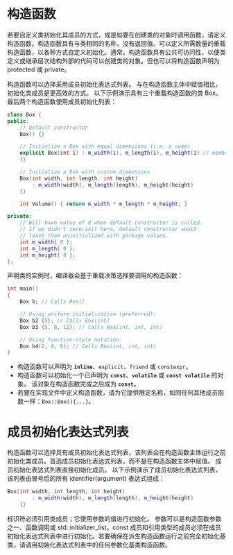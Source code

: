 # 构造函数

若要自定义类初始化其成员的方式，或是如要在创建类的对象时调用函数，请定义构造函数。构造函数具有与类相同的名称，没有返回值。可以定义所需数量的重载构造函数，以各种方式自定义初始化。通常，构造函数具有公共可访问性，以便类定义或继承层次结构外部的代码可以创建类的对象。但也可以将构造函数声明为 protected 或 private。

构造函数可以选择采用成员初始化表达式列表。 与在构造函数主体中赋值相比，初始化类成员是更高效的方式。 以下示例演示具有三个重载构造函数的类 Box。 最后两个构造函数使用成员初始化列表：

```cpp
class Box {
public:
    // Default constructor
    Box() {}

    // Initialize a Box with equal dimensions (i.e. a cube)
    explicit Box(int i) : m_width(i), m_length(i), m_height(i) // member init list
    {}

    // Initialize a Box with custom dimensions
    Box(int width, int length, int height)
        : m_width(width), m_length(length), m_height(height)
    {}

    int Volume() { return m_width * m_length * m_height; }

private:
    // Will have value of 0 when default constructor is called.
    // If we didn't zero-init here, default constructor would
    // leave them uninitialized with garbage values.
    int m_width{ 0 };
    int m_length{ 0 };
    int m_height{ 0 };
};
```

声明类的实例时，编译器会基于重载决策选择要调用的构造函数：

```cpp
int main()
{
    Box b; // Calls Box()

    // Using uniform initialization (preferred):
    Box b2 {5}; // Calls Box(int)
    Box b3 {5, 8, 12}; // Calls Box(int, int, int)

    // Using function-style notation:
    Box b4(2, 4, 6); // Calls Box(int, int, int)
}
```

- 构造函数可以声明为 **`inline`**、`explicit`、`friend` 或 `constexpr`。
- 构造函数可以初始化一个已声明为 **`const`**、**`volatile`** 或 **`const volatile`** 的对象。 该对象在构造函数完成之后成为 **`const`**。
- 若要在实现文件中定义构造函数，请为它提供限定名称，如同任何其他成员函数一样：`Box::Box(){...}`。

# 成员初始化表达式列表

构造函数可以选择具有成员初始化表达式列表，该列表会在构造函数主体运行之前初始化类成员。首选成员初始化表达式列表，而不是在构造函数主体中赋值。 成员初始化表达式列表直接初始化成员。 以下示例演示了成员初始化表达式列表，该列表由冒号后的所有 identifier(argument) 表达式组成：

```cpp
Box(int width, int length, int height)
        : m_width(width), m_length(length), m_height(height)
    {}
```

标识符必须引用类成员；它使用参数的值进行初始化。 参数可以是构造函数参数之一、函数调用或 std::initializer_list<T>。const 成员和引用类型的成员必须在成员初始化表达式列表中进行初始化。若要确保在派生构造函数运行之前完全初始化基类，请调用初始化表达式列表中的任何参数化基类构造函数。
